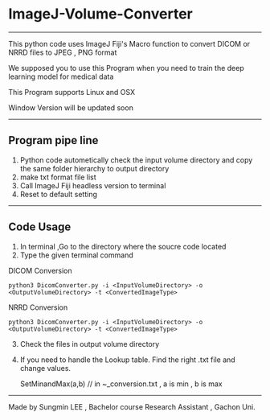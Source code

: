 # ImageJ-Volume-Converter
---------------------

This python code uses ImageJ Fiji's Macro function to convert DICOM or NRRD files to JPEG , PNG format

We supposed you to use this Program when you need to train the deep learning model for medical data

This Program supports Linux and OSX 

Window Version will be updated soon

----------------------

## Program pipe line
1. Python code autometically check the input volume directory and copy the same folder hierarchy to output directory
2. make txt format file list 
3. Call ImageJ Fiji headless version to terminal 
4. Reset to default setting

-------------------

## Code Usage
1. In terminal ,Go to the directory where the soucre code located
2. Type the given terminal command

DICOM Conversion
    
    python3 DicomConverter.py -i <InputVolumeDirectory> -o <OutputVolumeDirectory> -t <ConvertedImageType>
    

NRRD Conversion
    
    python3 DicomConverter.py -i <InputVolumeDirectory> -o <OutputVolumeDirectory> -t <ConvertedImageType>
    
3. Check the files in output volume directory

4. If you need to handle the Lookup table. Find the right .txt file and change values.
   
   SetMinandMax(a,b) // in ~_conversion.txt , a is min , b is max
   

------------------

Made by Sungmin LEE , Bachelor course Research Assistant , Gachon Uni.
